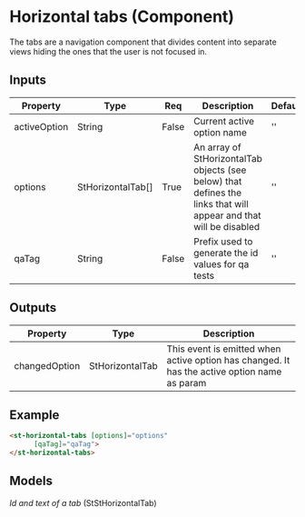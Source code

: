 # Horizontal tabs (Component)

   The tabs are a navigation component that divides content into separate views hiding the ones that the user is not focused in.

## Inputs

| Property     | Type              | Req   | Description                                                                                                      | Default |
| ------------ | ----------------- | ----- | ---------------------------------------------------------------------------------------------------------------- | ------- |
| activeOption | String            | False | Current active option name                                                                                       | ''      |
| options      | StHorizontalTab[] | True  | An array of StHorizontalTab objects (see below) that defines the links that will appear and that will be disabled | ''      |
| qaTag        | String            | False | Prefix used to generate the id values for qa tests                                                               | ''      |

## Outputs

| Property      | Type            | Description                                                                                 |
| ------------- | --------------- | ------------------------------------------------------------------------------------------- |
| changedOption | StHorizontalTab | This event is emitted when active option has changed. It has the active option name as param |

## Example


```html
<st-horizontal-tabs [options]="options"
      [qaTag]="qaTag">
</st-horizontal-tabs>
```

## Models

*Id and text of a tab* (StStHorizontalTab)

```typescript

```

